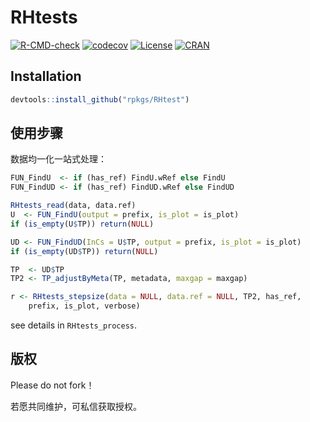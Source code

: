 
# RHtests

<!-- badges: start -->
[![R-CMD-check](https://github.com/rpkgs/RHtests/workflows/R-CMD-check/badge.svg)](https://github.com/rpkgs/RHtests/actions)
[![codecov](https://codecov.io/gh/rpkgs/RHtests/branch/master/graph/badge.svg)](https://codecov.io/gh/rpkgs/RHtests)
[![License](http://img.shields.io/badge/license-GPL%20%28%3E=%203%29-brightgreen.svg?style=flat)](http://www.gnu.org/licenses/gpl-3.0.html)
[![CRAN](http://www.r-pkg.org/badges/version/RHtests)](https://cran.r-project.org/package=RHtests)
<!-- badges: end -->


## Installation

``` r
devtools::install_github("rpkgs/RHtest")
```

## 使用步骤

数据均一化一站式处理：

```r
FUN_FindU  <- if (has_ref) FindU.wRef else FindU
FUN_FindUD <- if (has_ref) FindUD.wRef else FindUD

RHtests_read(data, data.ref)
U  <- FUN_FindU(output = prefix, is_plot = is_plot)
if (is_empty(U$TP)) return(NULL)

UD <- FUN_FindUD(InCs = U$TP, output = prefix, is_plot = is_plot)
if (is_empty(UD$TP)) return(NULL)

TP  <- UD$TP
TP2 <- TP_adjustByMeta(TP, metadata, maxgap = maxgap)

r <- RHtests_stepsize(data = NULL, data.ref = NULL, TP2, has_ref,
    prefix, is_plot, verbose)
```

see details in `RHtests_process`.

## 版权

Please do not fork！

若愿共同维护，可私信获取授权。
